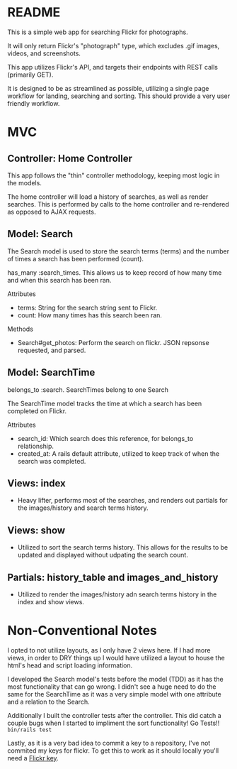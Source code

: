 # README

This is a simple web app for searching Flickr for photographs.

It will only return Flickr's "photograph" type, which excludes .gif images, videos, and screenshots.

This app utilizes Flickr's API, and targets their endpoints with REST calls (primarily GET).

It is designed to be as streamlined as possible, utilizing a single page workflow for landing, searching and sorting.  This should provide a very user friendly workflow.

# MVC

## Controller: Home Controller

This app follows the "thin" controller methodology, keeping most logic in the models.

The home controller will load a history of searches, as well as render searches.  This is performed by calls to the home controller and re-rendered as opposed to AJAX requests.

## Model: Search

The Search model is used to store the search terms (terms) and the number of times a search has been performed (count).

has_many :search_times.  This allows us to keep record of how many time and when this search has been ran.

Attributes 
* terms: String for the search string sent to Flickr.
* count: How many times has this search been ran.

Methods
* Search#get_photos: Perform the search on flickr.  JSON repsonse requested, and parsed.

## Model: SearchTime

belongs_to :search.  SearchTimes belong to one Search

The SearchTime model tracks the time at which a search has been completed on Flickr.

Attributes
* search_id: Which search does this reference, for belongs_to relationship.
* created_at: A rails default attribute, utilized to keep track of when the search was completed.

## Views: index
* Heavy lifter, performs most of the searches, and renders out partials for the images/history and search terms history.

## Views: show
* Utilized to sort the search terms history.  This allows for the results to be updated and displayed without udpating the search count.

## Partials: history_table and images_and_history
* Utilized to render the images/history adn search terms history in the index and show views.

# Non-Conventional Notes

I opted to not utilize layouts, as I only have 2 views here.  If I had more views, in order to DRY things up I would have utilized a layout to house the html's head and script loading information.

I developed the Search model's tests before the model (TDD) as it has the most functionality that can go wrong.  I didn't see a huge need to do the same for the SearchTime as it was a very simple model with one attribute and a relation to the Search.  

Additionally I built the controller tests after the controller.  This did catch a couple bugs when I started to impliment the sort functionality!  Go Tests!!  `bin/rails test`

Lastly, as it is a very bad idea to commit a key to a repository, I've not commited my keys for flickr.  To get this to work as it should locally you'll need a [Flickr key](https://www.flickr.com/services/apps/create/apply/).